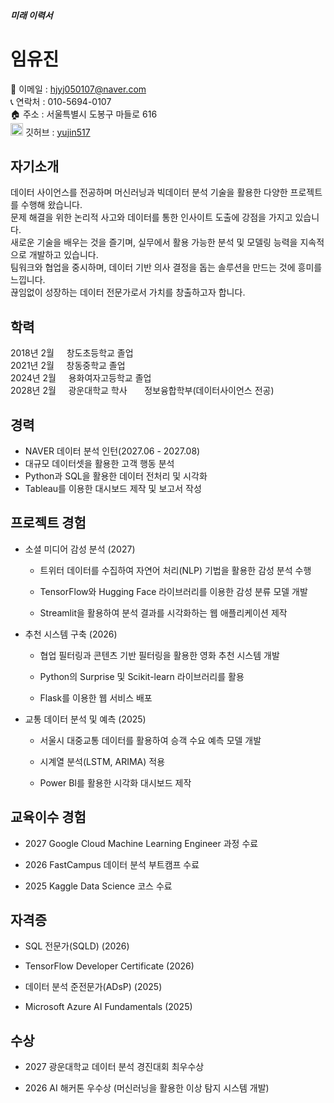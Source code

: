 ##### 미래 이력서
# 임유진
📧 이메일 : hjyj050107@naver.com  
📞 연락처 : 010-5694-0107  
🏠 주소 : 서울특별시 도봉구 마들로 616  
<img src="https://cdn-icons-png.flaticon.com/512/25/25231.png" width="20px"> 깃허브 : [yujin517](https://github.com/yujin517)

## 자기소개
데이터 사이언스를 전공하며 머신러닝과 빅데이터 분석 기술을 활용한 다양한 프로젝트를 수행해 왔습니다.  
문제 해결을 위한 논리적 사고와 데이터를 통한 인사이트 도출에 강점을 가지고 있습니다.  
새로운 기술을 배우는 것을 즐기며, 실무에서 활용 가능한 분석 및 모델링 능력을 지속적으로 개발하고 있습니다.  
팀워크와 협업을 중시하며, 데이터 기반 의사 결정을 돕는 솔루션을 만드는 것에 흥미를 느낍니다.  
끊임없이 성장하는 데이터 전문가로서 가치를 창출하고자 합니다.

## 학력
2018년 2월 &nbsp;&nbsp;&nbsp;&nbsp;창도초등학교 졸업  
2021년 2월 &nbsp;&nbsp;&nbsp;&nbsp;창동중학교 졸업  
2024년 2월 &nbsp;&nbsp;&nbsp;&nbsp;용화여자고등학교 졸업  
2028년 2월 &nbsp;&nbsp;&nbsp;&nbsp;광운대학교 학사 &nbsp;&nbsp;&nbsp;&nbsp;&nbsp;&nbsp;정보융합학부(데이터사이언스 전공)

## 경력
- NAVER 데이터 분석 인턴(2027.06 - 2027.08)
- 대규모 데이터셋을 활용한 고객 행동 분석
- Python과 SQL을 활용한 데이터 전처리 및 시각화
- Tableau를 이용한 대시보드 제작 및 보고서 작성
## 프로젝트 경험
- 소셜 미디어 감성 분석 (2027)

  - 트위터 데이터를 수집하여 자연어 처리(NLP) 기법을 활용한 감성 분석 수행

  - TensorFlow와 Hugging Face 라이브러리를 이용한 감성 분류 모델 개발

  - Streamlit을 활용하여 분석 결과를 시각화하는 웹 애플리케이션 제작

- 추천 시스템 구축 (2026)

  - 협업 필터링과 콘텐츠 기반 필터링을 활용한 영화 추천 시스템 개발

  - Python의 Surprise 및 Scikit-learn 라이브러리를 활용

  - Flask를 이용한 웹 서비스 배포

- 교통 데이터 분석 및 예측 (2025)

  - 서울시 대중교통 데이터를 활용하여 승객 수요 예측 모델 개발

  - 시계열 분석(LSTM, ARIMA) 적용

  - Power BI를 활용한 시각화 대시보드 제작


## 교육이수 경험
- 2027 Google Cloud Machine Learning Engineer 과정 수료

- 2026 FastCampus 데이터 분석 부트캠프 수료

- 2025 Kaggle Data Science 코스 수료
## 자격증
- SQL 전문가(SQLD) (2026)

- TensorFlow Developer Certificate (2026)

- 데이터 분석 준전문가(ADsP) (2025)

- Microsoft Azure AI Fundamentals (2025)
## 수상
- 2027 광운대학교 데이터 분석 경진대회 최우수상

- 2026 AI 해커톤 우수상 (머신러닝을 활용한 이상 탐지 시스템 개발)